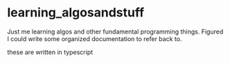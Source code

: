 # learning_algosandstuff
Just me learning algos and other fundamental programming things. Figured I could write some organized documentation to refer back to.

these are written in typescript
